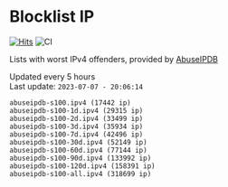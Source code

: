 # Blocklist IP

[![Hits](https://hits.seeyoufarm.com/api/count/incr/badge.svg?url=https%3A%2F%2Fgithub.com%2Fborestad%2Fblocklist-ip%2F&count_bg=%2379C83D&title_bg=%23555555&icon=&icon_color=%23E7E7E7&title=hits&edge_flat=false)](https://hits.seeyoufarm.com)  ![CI](https://img.shields.io/github/workflow/status/borestad/blocklist-ip/CI?style=flat-square)

Lists with worst IPv4 offenders, provided by [AbuseIPDB](https://www.abuseipdb.com/)

<!-- FOOTER-PLACEHOLDER -->
Updated every 5 hours<br>
Last update: `2023-07-07 - 20:06:14`
```
abuseipdb-s100.ipv4 (17442 ip)
abuseipdb-s100-1d.ipv4 (29315 ip)
abuseipdb-s100-2d.ipv4 (33499 ip)
abuseipdb-s100-3d.ipv4 (35934 ip)
abuseipdb-s100-7d.ipv4 (42496 ip)
abuseipdb-s100-30d.ipv4 (52149 ip)
abuseipdb-s100-60d.ipv4 (77144 ip)
abuseipdb-s100-90d.ipv4 (133992 ip)
abuseipdb-s100-120d.ipv4 (158391 ip)
abuseipdb-s100-all.ipv4 (318699 ip)
```

